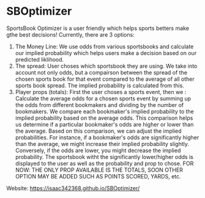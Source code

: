 # SBOptimizer
SportsBook Optimizer is a user friendly which helps sports betters make gthe best decisions!
Currently, there are 3 options:
1. The Money Line:
   We use odds from various sportsbooks and calculate our implied probability which helps users make a decision based on our predicted liklihood.
2. The spread:
    User choses which sportsbook they are using. We take into account not only odds, but a compairson between the spread of the chosen sports book for that event compared to the average 
    of all other sports book spread. The implied probability is calculated from this.
4. Player props (totals):
  First the user choses a sports event, then we :
   Calculate the average odds for a chosen sports event by summing up the odds from different bookmakers and dividing by the number of bookmakers.
   We compare each bookmaker's implied probability to the implied probability based on the average odds. This comparison helps us determine if a particular bookmaker's odds are higher or lower than the average.
   Based on this comparison, we can adjust the implied probabilities. For instance, if a bookmaker's odds are significantly higher than the average, we might increase their implied probability slightly. Conversely, if the odds are lower, you might decrease the implied probability.
   The sportsbook witht the significantly lower/higher odds is displayed to the user as well as the probability and prop to chose.
   FOR NOW: THE ONLY PROP AVAILABLE IS THE TOTALS, SOON OTHER OPTION MAY BE ADDED SUCH AS POINTS SCORED, YARDS, etc.

Website:
https://isaac342368.github.io/SBOptimizer/




